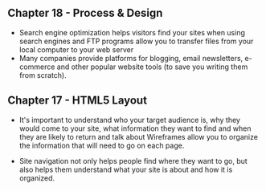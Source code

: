 ## Chapter 18 - Process & Design
- Search engine optimization helps visitors find your sites when using search engines and FTP programs allow you to transfer files from your
local computer to your web server
- Many companies provide platforms for blogging, email
newsletters, e-commerce and other popular website
tools (to save you writing them from scratch).

## Chapter 17 - HTML5 Layout
 
 - It's important to understand who your target audience
is, why they would come to your site, what information
they want to find and when they are likely to return and talk about Wireframes allow you to organize the information that
will need to go on each page.

- Site navigation not only helps people find where they want to go, but also helps them understand what your site is about and how it is organized.